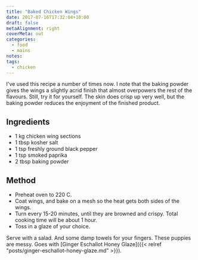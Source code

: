 ```yaml
---
title: "Baked Chicken Wings"
date: 2017-07-16T17:32:04+10:00
draft: false
metaAlignment: right
coverMeta: out
categories: 
  - food
  - mains
notes: 
tags: 
  - chicken
---
```


I've used this recipe a number of times now. I note that the baking powder gives the wings a slightly acrid finish that almost overpowers the rest of the flavours. Still, try it for yourself. The skin does crisp up very well, but the baking powder reduces the enjoyment of the finished product.
<!--more-->

## Ingredients
  - 1 kg chicken wing sections
  - 1 tbsp kosher salt
  - 1 tsp freshly ground black pepper
  - 1 tsp smoked paprika
  - 2 tbsp baking powder

## Method 

  - Preheat oven to 220 C.
  - Coat wings, and bake on a mesh so the heat gets both sides of the wings.
  - Turn every 15-20 minutes, until they are browned and crispy. Total cooking time will be about 1 hour.
  - Toss in a glaze of your choice.

Serve with a salad. And some damp towels for your fingers. These puppies are messy. Goes with [Ginger Eschallot Honey Glaze]({{< relref "posts/ginger-eschallot-honey-glaze.md" >}}).
